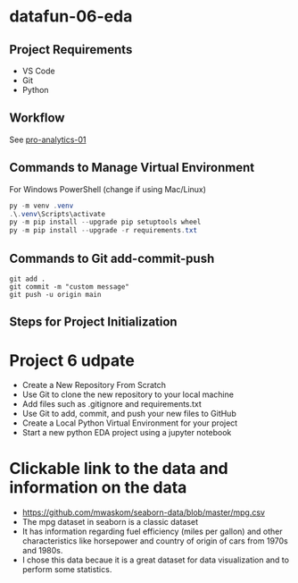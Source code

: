 # datafun-06-eda

## Project Requirements

- VS Code
- Git
- Python 

## Workflow

See [pro-analytics-01](https://github.com/denisecase/pro-analytics-01/)

## Commands to Manage Virtual Environment

For Windows PowerShell (change if using Mac/Linux)

```powershell
py -m venv .venv
.\.venv\Scripts\activate
py -m pip install --upgrade pip setuptools wheel
py -m pip install --upgrade -r requirements.txt
```

## Commands to Git add-commit-push

```shell
git add .
git commit -m "custom message"
git push -u origin main
```

## Steps for Project Initialization
# Project 6 udpate
  - Create a New Repository From Scratch
  - Use Git to clone the new repository to your local machine
  - Add files such as .gitignore and requirements.txt
  - Use Git to add, commit, and push your new files to GitHub
  - Create a Local Python Virtual Environment for your project
  - Start a new python EDA project using a jupyter notebook

# Clickable link to the data and information on the data
  - https://github.com/mwaskom/seaborn-data/blob/master/mpg.csv
  - The mpg dataset in seaborn is a classic dataset
  - It has information regarding fuel efficiency (miles per gallon) and other characteristics like horsepower
    and country of origin of cars from 1970s and 1980s.
  - I chose this data becaue it is a great dataset for data visualization and to perform some statistics. 



    

